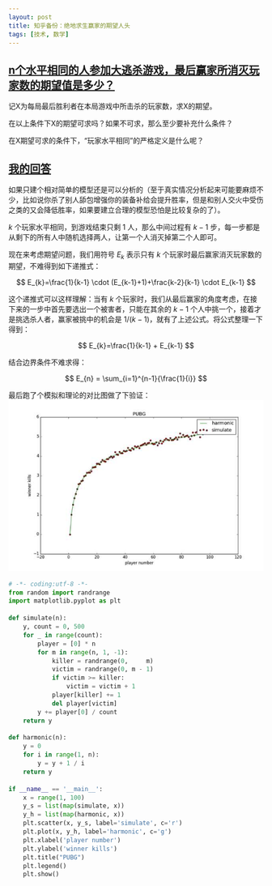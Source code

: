 ```yaml
---
layout: post
title: 知乎备份：绝地求生赢家的期望人头
tags: [技术, 数学]
---
```



## [n个水平相同的人参加大逃杀游戏，最后赢家所消灭玩家数的期望值是多少？](https://www.zhihu.com/question/266401948/)
记X为每局最后胜利者在本局游戏中所击杀的玩家数，求X的期望。

在以上条件下X的期望可求吗？如果不可求，那么至少要补充什么条件？

在X期望可求的条件下，“玩家水平相同”的严格定义是什么呢？

<!--more-->

## [我的回答](https://www.zhihu.com/question/266401948/answer/308746687)
如果只建个相对简单的模型还是可以分析的（至于真实情况分析起来可能要麻烦不少，比如说你杀了别人舔包增强你的装备补给会提升胜率，但是和别人交火中受伤之类的又会降低胜率，如果要建立合理的模型恐怕是比较复杂的了）。

$k$ 个玩家水平相同，到游戏结束只剩 $1$ 人，那么中间过程有 $k-1$ 步，每一步都是从剩下的所有人中随机选择两人，让第一个人消灭掉第二个人即可。

现在来考虑期望问题，我们用符号 $E_k$ 表示只有 $k$ 个玩家时最后赢家消灭玩家数的期望，不难得到如下递推式：

$$ E_{k}=\frac{1}{k-1} \cdot (E_{k-1}+1)+\frac{k-2}{k-1} \cdot E_{k-1} $$

这个递推式可以这样理解：当有 $k$ 个玩家时，我们从最后赢家的角度考虑，在接下来的一步中首先要选出一个被害者，只能在其余的 $k-1$ 个人中挑一个，接着才是挑选杀人者，赢家被挑中的机会是 $1/(k-1)$，就有了上述公式。将公式整理一下得到：

$$ E_{k}=\frac{1}{k-1} + E_{k-1} $$

结合边界条件不难求得：

$$ E_{n} = \sum_{i=1}^{n-1}{\frac{1}{i}} $$

最后跑了个模拟和理论的对比图做了下验证：
![](/assets/img/20180201-stats.jpg)

```python
# -*- coding:utf-8 -*-
from random import randrange
import matplotlib.pyplot as plt

def simulate(n):
    y, count = 0, 500
    for _ in range(count):
        player = [0] * n
        for m in range(n, 1, -1):
            killer = randrange(0,     m)
            victim = randrange(0, m - 1)
            if victim >= killer:
                victim = victim + 1
            player[killer] += 1
            del player[victim]
        y += player[0] / count
    return y

def harmonic(n):
    y = 0
    for i in range(1, n):
        y = y + 1 / i
    return y

if __name__ == '__main__':
    x = range(1, 100)
    y_s = list(map(simulate, x))
    y_h = list(map(harmonic, x))
    plt.scatter(x, y_s, label='simulate', c='r')
    plt.plot(x, y_h, label='harmonic', c='g')
    plt.xlabel('player number')
    plt.ylabel('winner kills')
    plt.title("PUBG")
    plt.legend()
    plt.show()
```
